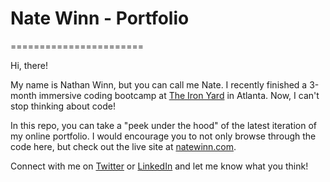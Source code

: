# Nate Winn - Portfolio
=======================

Hi, there!

My name is Nathan Winn, but you can call me Nate. I recently finished a 3-month immersive coding bootcamp at [The Iron Yard](http://theironyard.com) in Atlanta. Now, I can't stop thinking about code!

In this repo, you can take a "peek under the hood" of the latest iteration of my online portfolio. I would encourage you to not only browse through the code here, but check out the live site at [natewinn.com](http://natewinn.com).

Connect with me on [Twitter](http://twitter.com/natewinn) or [LinkedIn](http://linkedin.com/in/natewinn) and let me know what you think!